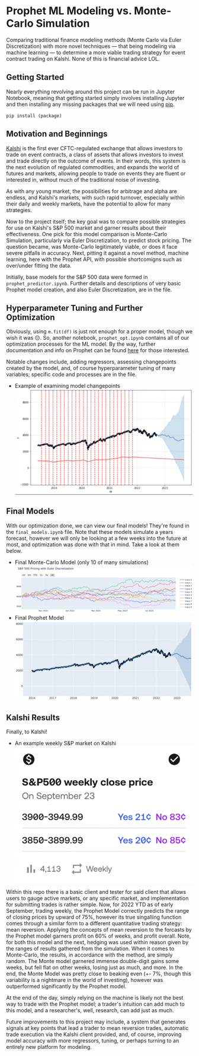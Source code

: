 # Prophet ML Modeling vs. Monte-Carlo Simulation

Comparing traditional finance modeling methods (Monte Carlo via Euler Discretization) with more novel techniques — that being modeling via machine learning — to determine a more viable trading strategy for event contract trading on Kalshi. None of this is financial advice LOL.

## Getting Started

Nearly everything revolving around this project can be run in Jupyter Notebook, meaning that getting started simply involves installing Jupyter and then installing any missing packages that we will need using [pip](https://pip.pypa.io/en/stable/).

```
pip install (package)
```

## Motivation and Beginnings

[Kalshi](https://kalshi.com/) is the first ever CFTC-regulated exchange that allows investors to trade on event contracts, a class of assets that allows investors to invest and trade directly on the outcome of events. In their words, this system is the next evolution of regulated commodities, and expands the world of futures and markets, allowing people to trade on events they are fluent or interested in, without much of the traditional noise of investing.

As with any young market, the possibilities for arbitrage and alpha are endless, and Kalshi's markets, with such rapid turnover, especially within their daily and weekly markets, have the potential to allow for many strategies.

Now to the project itself; the key goal was to compare possible strategies for use on Kalshi's S&P 500 market and garner results about their effectiveness. One pick for this model comparison is Monte-Carlo Simulation, particularly via Euler Discretization, to predict stock pricing. The question became, was Monte-Carlo legitimately viable, or does it face severe pitfalls in accuracy. Next, pitting it against a novel method, machine learning, here with the Prophet API, with possible shortcomigns such as over/under fitting the data.

Initially, base models for the S&P 500 data were formed in `prophet_predictor.ipynb`. Further details and descriptions of very basic Prophet model creation, and also Euler Discretization, are in the file.

## Hyperparameter Tuning and Further Optimization

Obviously, using `m.fit(df)` is just not enough for a proper model, though we wish it was 😔. So, another notebook, `prophet_opt.ipynb` contains all of our optimization processes for the ML model. By the way, further documentation and info on Prophet can be found [here](https://peerj.com/preprints/3190/) for those interested.

Notable changes include, adding regressors, assessing changepoints created by the model, and, of course hyperparameter tuning of many variables; specific code and processes are in the file.

- Example of examining model changepoints ![changepoint analyis](./images/changepoint_analysis.png)

## Final Models

With our optimization done, we can view our final models! They're found in the `final_models.ipynb` file. Note that these models simulate a years forecast, however we will only be looking at a few weeks into the future at most, and optimization was done with that in mind. Take a look at them below.

- Final Monte-Carlo Model (only 10 of many simulations) ![final monte model](./images/final_monte.png)
- Final Prophet Model ![final prophet model](./images/final_prophet.png)

## Kalshi Results

Finally, to Kalshi! 

- An example weekly S&P market on Kalshi ![weekly kalshi market](./images/kalshi_market.png)

Within this repo there is a basic client and tester for said client that allows users to gauge active markets, or any specific market, and implementation for submitting trades is rather simple. Now, for 2022 YTD as of early September, trading weekly, the Prophet Model correctly predicts the range of closing prices by upward of 75%, however its true singalling function comes through a similar form to a different quantitative trading strategy: mean reversion. Applying the concepts of mean reversion to the forcasts by the Prophet model garners profit on 60% of weeks, and profit overall. Note, for both this model and the next, hedging was used within reason given by the ranges of results gathered from the simulation. When it comes to Monte-Carlo, the results, in accordance with the method, are simply random. The Monte model garnered immense double-digit gains some weeks, but fell flat on other weeks, losing just as much, and more. In the end, the Monte Model was pretty close to beaking even (+- 7%, though this variability is a nightmare in the world of investing), however was outperformed significantly by the Prophet model. 

At the end of the day, simply relying on the machine is likely not the best way to trade with the Prophet model; a trader's intuition can add much to this model, and a researcher's, well, research, can add just as much.

Future improvements to this project may include, a system that generates signals at key points that lead a trader to mean reversion trades, automatic trade execution via the Kalshi client provided, and, of course, improving model accuracy with more regressors, tuning, or perhaps turning to an entirely new platform for modeling.